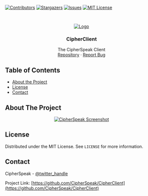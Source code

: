 [![Contributors][contributors-shield]][contributors-url]
[![Stargazers][stars-shield]][stars-url]
[![Issues][issues-shield]][issues-url]
[![MIT License][license-shield]][license-url]

<br />
<p align="center">
  <a href="https://cipherspeak.io" target="_blank">
    <img src="https://i.imgur.com/0mlIvMZ.png" alt="Logo">
  </a>

  <h3 align="center">CipherClient</h3>

  <p align="center">
    The CipherSpeak Client
    <br />
    <a href="https://github.com/CipherSpeak/CipherClient">Repository</a>
    ·
    <a href="https://github.com/CipherSpeak/CipherClient/issues">Report Bug</a>
  </p>
</p>

## Table of Contents

* [About the Project](#about-the-project)
* [License](#license)
* [Contact](#contact)

## About The Project

<p align="center">
  <a href="https://cipherspeak.io" target="_blank">
    <img src="https://i.imgur.com/PmJMBmG.png" alt="CipherSpeak Screenshot">
  </a>
</p>

## License

Distributed under the MIT License. See `LICENSE` for more information.

## Contact

CipherSpeak - [@twitter_handle](https://twitter.com/CipherSpeak)

Project Link: [https://github.com/CipherSpeak/CipherClient](https://github.com/CipherSpeak/CipherClient)

[contributors-shield]: https://img.shields.io/github/contributors/CipherSpeak/CipherClient.svg?style=flat&logo=appveyor
[contributors-url]: https://github.com/CipherSpeak/CipherClient/graphs/contributors
[stars-shield]: https://img.shields.io/github/stars/CipherSpeak/CipherClient.svg?style=flat&logo=appveyor
[stars-url]: https://github.com/CipherSpeak/CipherClient/stargazers
[issues-shield]: https://img.shields.io/github/issues/CipherSpeak/CipherClient.svg?style=flat&logo=appveyor
[issues-url]: https://github.com/CipherSpeak/CipherClient/issues
[license-shield]: https://img.shields.io/github/license/CipherSpeak/CipherClient.svg?style=flat&logo=appveyor
[license-url]: https://github.com/CipherSpeak/CipherClient/blob/master/LICENSE
